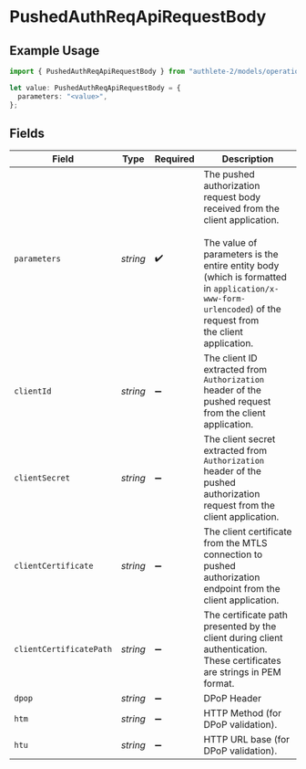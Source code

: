 # PushedAuthReqApiRequestBody

## Example Usage

```typescript
import { PushedAuthReqApiRequestBody } from "authlete-2/models/operations";

let value: PushedAuthReqApiRequestBody = {
  parameters: "<value>",
};
```

## Fields

| Field                                                                                                                                                                                                                                   | Type                                                                                                                                                                                                                                    | Required                                                                                                                                                                                                                                | Description                                                                                                                                                                                                                             |
| --------------------------------------------------------------------------------------------------------------------------------------------------------------------------------------------------------------------------------------- | --------------------------------------------------------------------------------------------------------------------------------------------------------------------------------------------------------------------------------------- | --------------------------------------------------------------------------------------------------------------------------------------------------------------------------------------------------------------------------------------- | --------------------------------------------------------------------------------------------------------------------------------------------------------------------------------------------------------------------------------------- |
| `parameters`                                                                                                                                                                                                                            | *string*                                                                                                                                                                                                                                | :heavy_check_mark:                                                                                                                                                                                                                      | The pushed authorization request body received from the client application.<br/><br/>The value of parameters is the entire entity body (which is formatted in `application/x-www-form-urlencoded`) of the request from<br/>the client application.<br/> |
| `clientId`                                                                                                                                                                                                                              | *string*                                                                                                                                                                                                                                | :heavy_minus_sign:                                                                                                                                                                                                                      | The client ID extracted from `Authorization` header of the pushed request from the client application.<br/>                                                                                                                             |
| `clientSecret`                                                                                                                                                                                                                          | *string*                                                                                                                                                                                                                                | :heavy_minus_sign:                                                                                                                                                                                                                      | The client secret extracted from `Authorization` header of the pushed authorization request from the client application.<br/>                                                                                                           |
| `clientCertificate`                                                                                                                                                                                                                     | *string*                                                                                                                                                                                                                                | :heavy_minus_sign:                                                                                                                                                                                                                      | The client certificate from the MTLS connection to pushed authorization endpoint from the client application.                                                                                                                           |
| `clientCertificatePath`                                                                                                                                                                                                                 | *string*                                                                                                                                                                                                                                | :heavy_minus_sign:                                                                                                                                                                                                                      | The certificate path presented by the client during client authentication. These certificates are strings in PEM format.<br/>                                                                                                           |
| `dpop`                                                                                                                                                                                                                                  | *string*                                                                                                                                                                                                                                | :heavy_minus_sign:                                                                                                                                                                                                                      | DPoP Header<br/>                                                                                                                                                                                                                        |
| `htm`                                                                                                                                                                                                                                   | *string*                                                                                                                                                                                                                                | :heavy_minus_sign:                                                                                                                                                                                                                      | HTTP Method (for DPoP validation).<br/>                                                                                                                                                                                                 |
| `htu`                                                                                                                                                                                                                                   | *string*                                                                                                                                                                                                                                | :heavy_minus_sign:                                                                                                                                                                                                                      | HTTP URL base (for DPoP validation).<br/>                                                                                                                                                                                               |